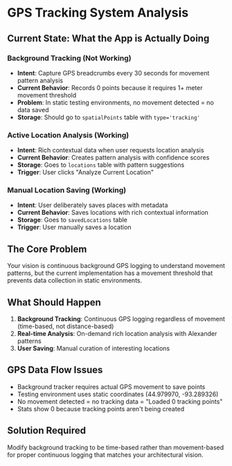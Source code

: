 # GPS Tracking System Analysis

## Current State: What the App is Actually Doing

### Background Tracking (Not Working)
- **Intent**: Capture GPS breadcrumbs every 30 seconds for movement pattern analysis
- **Current Behavior**: Records 0 points because it requires 1+ meter movement threshold
- **Problem**: In static testing environments, no movement detected = no data saved
- **Storage**: Should go to `spatialPoints` table with `type='tracking'`

### Active Location Analysis (Working)
- **Intent**: Rich contextual data when user requests location analysis  
- **Current Behavior**: Creates pattern analysis with confidence scores
- **Storage**: Goes to `locations` table with pattern suggestions
- **Trigger**: User clicks "Analyze Current Location"

### Manual Location Saving (Working)
- **Intent**: User deliberately saves places with metadata
- **Current Behavior**: Saves locations with rich contextual information
- **Storage**: Goes to `savedLocations` table
- **Trigger**: User manually saves a location

## The Core Problem

Your vision is continuous background GPS logging to understand movement patterns, but the current implementation has a movement threshold that prevents data collection in static environments.

## What Should Happen

1. **Background Tracking**: Continuous GPS logging regardless of movement (time-based, not distance-based)
2. **Real-time Analysis**: On-demand rich location analysis with Alexander patterns
3. **User Saving**: Manual curation of interesting locations

## GPS Data Flow Issues

- Background tracker requires actual GPS movement to save points
- Testing environment uses static coordinates (44.979970, -93.289326)
- No movement detected = no tracking data = "Loaded 0 tracking points"
- Stats show 0 because tracking points aren't being created

## Solution Required

Modify background tracking to be time-based rather than movement-based for proper continuous logging that matches your architectural vision.